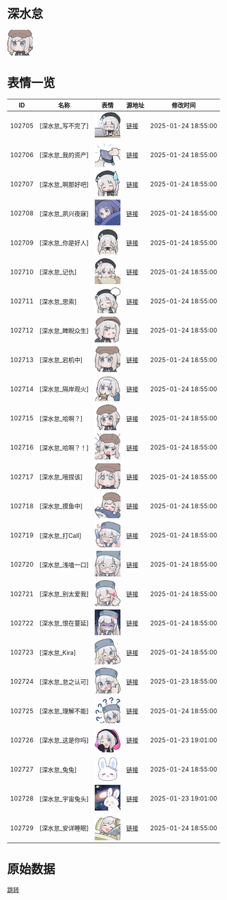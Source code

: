 # 深水怠

<img src="./cover.png" height="60" alt="cover" />

# 表情一览

|ID|名称|表情|源地址|修改时间|
|----|----|----|----|----|
|102705|[深水怠_写不完了]|<img src="./pic/102705_%5B深水怠_写不完了%5D.png" height="60" alt="写不完了"/>|[链接](https://i0.hdslb.com/bfs/garb/d947af828b65771c1dc9eac891eb1bb05472d855.png)|2025-01-24 18:55:00|
|102706|[深水怠_我的资产]|<img src="./pic/102706_%5B深水怠_我的资产%5D.png" height="60" alt="我的资产"/>|[链接](https://i0.hdslb.com/bfs/garb/e4ab0adaa22be3e954090d58003ad28e644542fd.png)|2025-01-24 18:55:00|
|102707|[深水怠_啊那好吧]|<img src="./pic/102707_%5B深水怠_啊那好吧%5D.png" height="60" alt="啊那好吧"/>|[链接](https://i0.hdslb.com/bfs/garb/83daf46638b6118c6c893c3b36055da877d96c78.png)|2025-01-24 18:55:00|
|102708|[深水怠_夙兴夜寐]|<img src="./pic/102708_%5B深水怠_夙兴夜寐%5D.png" height="60" alt="夙兴夜寐"/>|[链接](https://i0.hdslb.com/bfs/garb/d02f67de0957bb8507c333406588c842b07a68b3.png)|2025-01-24 18:55:00|
|102709|[深水怠_你是好人]|<img src="./pic/102709_%5B深水怠_你是好人%5D.png" height="60" alt="你是好人"/>|[链接](https://i0.hdslb.com/bfs/garb/abd7d16598956745c792d5c67ebc0e7d8706f949.png)|2025-01-24 18:55:00|
|102710|[深水怠_记仇]|<img src="./pic/102710_%5B深水怠_记仇%5D.png" height="60" alt="记仇"/>|[链接](https://i0.hdslb.com/bfs/garb/31bfb5fcaec3e0f5b923cee0fbb9bedb94ff3f7e.png)|2025-01-24 18:55:00|
|102711|[深水怠_思索]|<img src="./pic/102711_%5B深水怠_思索%5D.png" height="60" alt="思索"/>|[链接](https://i0.hdslb.com/bfs/garb/6a952a5ea38c02ed425db55c885ed4449d08b2a2.png)|2025-01-24 18:55:00|
|102712|[深水怠_睥睨众生]|<img src="./pic/102712_%5B深水怠_睥睨众生%5D.png" height="60" alt="睥睨众生"/>|[链接](https://i0.hdslb.com/bfs/garb/484c2c9bb34c01c42fe9f11f5902c399128bac7e.png)|2025-01-24 18:55:00|
|102713|[深水怠_宕机中]|<img src="./pic/102713_%5B深水怠_宕机中%5D.png" height="60" alt="宕机中"/>|[链接](https://i0.hdslb.com/bfs/garb/a18c4544262f82ae8470008c5b1acc0c167abc41.png)|2025-01-24 18:55:00|
|102714|[深水怠_隔岸观火]|<img src="./pic/102714_%5B深水怠_隔岸观火%5D.png" height="60" alt="隔岸观火"/>|[链接](https://i0.hdslb.com/bfs/garb/16ac17b2b583753bab499e8a176827b0acb0090b.png)|2025-01-24 18:55:00|
|102715|[深水怠_哈啊？]|<img src="./pic/102715_%5B深水怠_哈啊？%5D.png" height="60" alt="哈啊？"/>|[链接](https://i0.hdslb.com/bfs/garb/b7669d9441888bac9a41901330be65f0bd238319.png)|2025-01-24 18:55:00|
|102716|[深水怠_哈啊？！]|<img src="./pic/102716_%5B深水怠_哈啊？！%5D.png" height="60" alt="哈啊？！"/>|[链接](https://i0.hdslb.com/bfs/garb/a5eafc9a062951ce997e147be956c85a93ba4a0b.png)|2025-01-24 18:55:00|
|102717|[深水怠_哦捏该]|<img src="./pic/102717_%5B深水怠_哦捏该%5D.png" height="60" alt="哦捏该"/>|[链接](https://i0.hdslb.com/bfs/garb/aec9d9585233eaddc28ad7db1829e80aff151311.png)|2025-01-24 18:55:00|
|102718|[深水怠_摸鱼中]|<img src="./pic/102718_%5B深水怠_摸鱼中%5D.png" height="60" alt="摸鱼中"/>|[链接](https://i0.hdslb.com/bfs/garb/d36d0f690c611a12f71e18b5d81b93137d744064.png)|2025-01-24 18:55:00|
|102719|[深水怠_打Call]|<img src="./pic/102719_%5B深水怠_打Call%5D.png" height="60" alt="打Call"/>|[链接](https://i0.hdslb.com/bfs/garb/76aedc6c33b91456084588386ce40c633ff4abc5.png)|2025-01-24 18:55:00|
|102720|[深水怠_浅嗑一口]|<img src="./pic/102720_%5B深水怠_浅嗑一口%5D.png" height="60" alt="浅嗑一口"/>|[链接](https://i0.hdslb.com/bfs/garb/181c3a57ce8b742af2b28891481afda75632e50b.png)|2025-01-24 18:55:00|
|102721|[深水怠_别太爱我]|<img src="./pic/102721_%5B深水怠_别太爱我%5D.png" height="60" alt="别太爱我"/>|[链接](https://i0.hdslb.com/bfs/garb/376ecac6e7b010247d09eba3e8a3302214c9211a.png)|2025-01-24 18:55:00|
|102722|[深水怠_恨在蔓延]|<img src="./pic/102722_%5B深水怠_恨在蔓延%5D.png" height="60" alt="恨在蔓延"/>|[链接](https://i0.hdslb.com/bfs/garb/cb822d5c37f8f8fdd37506d7f101e8a76693fc23.png)|2025-01-24 18:55:00|
|102723|[深水怠_Kira]|<img src="./pic/102723_%5B深水怠_Kira%5D.png" height="60" alt="Kira"/>|[链接](https://i0.hdslb.com/bfs/garb/f3727b70307ad0fc87316e9c341e73a2ab7e515f.png)|2025-01-24 18:55:00|
|102724|[深水怠_怠之认可]|<img src="./pic/102724_%5B深水怠_怠之认可%5D.png" height="60" alt="怠之认可"/>|[链接](https://i0.hdslb.com/bfs/garb/683bc9996c5a8ce629d4ee005d7f56c8aa7944fd.png)|2025-01-23 18:55:00|
|102725|[深水怠_理解不能]|<img src="./pic/102725_%5B深水怠_理解不能%5D.png" height="60" alt="理解不能"/>|[链接](https://i0.hdslb.com/bfs/garb/b1083b1505400cfc0a44336deaaaaa31f6b7c7d8.png)|2025-01-24 18:55:00|
|102726|[深水怠_这是你吗]|<img src="./pic/102726_%5B深水怠_这是你吗%5D.png" height="60" alt="这是你吗"/>|[链接](https://i0.hdslb.com/bfs/garb/4f081b6a5a39744dfe9f04bc8366d4b33d85fcf5.png)|2025-01-23 19:01:00|
|102727|[深水怠_兔兔]|<img src="./pic/102727_%5B深水怠_兔兔%5D.png" height="60" alt="兔兔"/>|[链接](https://i0.hdslb.com/bfs/garb/9b3af8b68074eb580ec60bd03d65d190bf149365.png)|2025-01-24 18:55:00|
|102728|[深水怠_宇宙兔头]|<img src="./pic/102728_%5B深水怠_宇宙兔头%5D.png" height="60" alt="宇宙兔头"/>|[链接](https://i0.hdslb.com/bfs/garb/04468d2a0d370e6b1bb5ffc742900c475d551505.png)|2025-01-23 19:01:00|
|102729|[深水怠_安详睡眠]|<img src="./pic/102729_%5B深水怠_安详睡眠%5D.png" height="60" alt="安详睡眠"/>|[链接](https://i0.hdslb.com/bfs/garb/8d1135f033c6141674d06bbee61afacc7b004608.png)|2025-01-24 18:55:00|

# 原始数据

[跳转](./raw.json)

